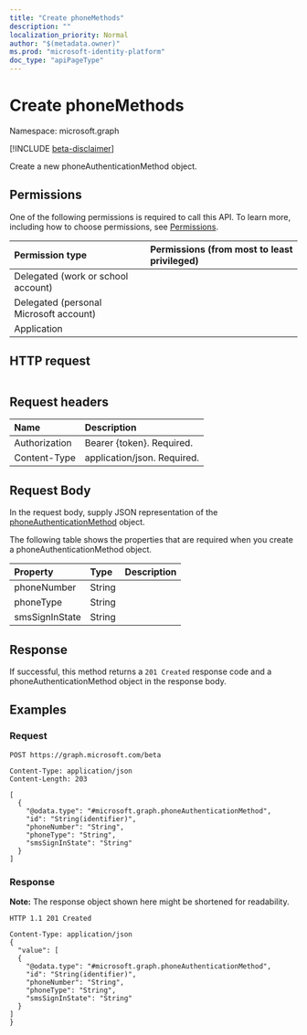 ```yaml
---
title: "Create phoneMethods"
description: ""
localization_priority: Normal
author: "$(metadata.owner)"
ms.prod: "microsoft-identity-platform"
doc_type: "apiPageType"
---
```


# Create phoneMethods

Namespace: microsoft.graph

[!INCLUDE [beta-disclaimer](../../includes/beta-disclaimer.md)]

Create a new phoneAuthenticationMethod object.

## Permissions

One of the following permissions is required to call this API. To learn more, including how to choose permissions, see [Permissions](/graph/permissions-reference).

| Permission type                        | Permissions (from most to least privileged) |
| :------------------------------------- | :------------------------------------------ |
| Delegated (work or school account)     |                                             |
| Delegated (personal Microsoft account) |                                             |
| Application                            |                                             |

## HTTP request

<!-- {
  "blockType": "ignored"
}
-->

```http

```

## Request headers

| Name          | Description                 |
| :------------ | :-------------------------- |
| Authorization | Bearer {token}. Required.   |
| Content-Type  | application/json. Required. |

## Request Body

In the request body, supply JSON representation of the [phoneAuthenticationMethod](../resources/-phoneauthenticationmethod.md) object.

<!-- Actions and Functions -->

<!-- CRUD Methods -->

The following table shows the properties that are required when you create a phoneAuthenticationMethod object.

| Property       | Type   | Description |
| :------------- | :----- | :---------- |
| phoneNumber    | String |             |
| phoneType      | String |             |
| smsSignInState | String |             |

## Response

If successful, this method returns a `201 Created` response code and a phoneAuthenticationMethod object in the response body.

## Examples

### Request

<!-- {
  "blockType": "request",
  "name": "create_phonemethods"
}
-->

```http
POST https://graph.microsoft.com/beta

Content-Type: application/json
Content-Length: 203

[
  {
    "@odata.type": "#microsoft.graph.phoneAuthenticationMethod",
    "id": "String(identifier)",
    "phoneNumber": "String",
    "phoneType": "String",
    "smsSignInState": "String"
  }
]

```

### Response

**Note:** The response object shown here might be shortened for readability.

<!-- {
  "blockType": "response",
  "truncated": true,
  "@odata.type": "$(this.ReturnTypeFullName)"
}
-->

```http
HTTP 1.1 201 Created

Content-Type: application/json
{
  "value": [
  {
    "@odata.type": "#microsoft.graph.phoneAuthenticationMethod",
    "id": "String(identifier)",
    "phoneNumber": "String",
    "phoneType": "String",
    "smsSignInState": "String"
  }
]
}

```
